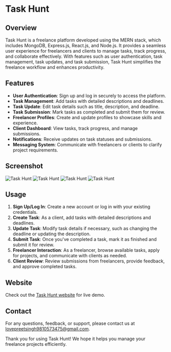 # Task Hunt

## Overview

Task Hunt is a freelance platform developed using the MERN stack, which includes MongoDB, Express.js, React.js, and Node.js. It provides a seamless user experience for freelancers and clients to manage tasks, track progress, and collaborate effectively. With features such as user authentication, task management, task updates, and task submission, Task Hunt simplifies the freelance workflow and enhances productivity.

## Features

-   **User Authentication**: Sign up and log in securely to access the platform.
-   **Task Management**: Add tasks with detailed descriptions and deadlines.
-   **Task Update**: Edit task details such as title, description, and deadline.
-   **Task Submission**: Mark tasks as completed and submit them for review.
-   **Freelancer Profiles**: Create and update profiles to showcase skills and experience.
-   **Client Dashboard**: View tasks, track progress, and manage submissions.
-   **Notifications**: Receive updates on task statuses and submissions.
-   **Messaging System**: Communicate with freelancers or clients to clarify project requirements.

## Screenshot

![Task Hunt](https://drive.google.com/file/d/1S_p-g5e3154T9rRkdzR7VwA1BrYPPV0_/view?usp=sharing)
![Task Hunt](https://drive.google.com/file/d/1N_Sde3YBSnytC8aRSBOKiZuRMTTrl84o/view?usp=sharing)
![Task Hunt](https://drive.google.com/file/d/1w_UNR4270TNrI9Ps5AlUsiGy7MzMlKVz/view?usp=sharing)
![Task Hunt](https://drive.google.com/file/d/1GsZ-re-U3JbEroEtnuklyVcLQXfIhj1P/view?usp=sharing)

## Usage

1. **Sign Up/Log In**: Create a new account or log in with your existing credentials.
2. **Create Task**: As a client, add tasks with detailed descriptions and deadlines.
3. **Update Task**: Modify task details if necessary, such as changing the deadline or updating the description.
4. **Submit Task**: Once you've completed a task, mark it as finished and submit it for review.
5. **Freelancer Interaction**: As a freelancer, browse available tasks, apply for projects, and communicate with clients as needed.
6. **Client Review**: Review submissions from freelancers, provide feedback, and approve completed tasks.

## Website

Check out the [Task Hunt website](https://taskhunt-frontend.vercel.app/) for live demo.

## Contact

For any questions, feedback, or support, please contact us at [lovepreetsingh9810573475@gmail.com](mailto:lovepreetsingh9810573475@gmail.com).

Thank you for using Task Hunt! We hope it helps you manage your freelance projects efficiently.
